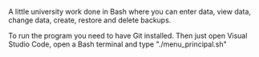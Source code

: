 A little university work done in Bash where you can enter data, view data, change data, create, restore and delete backups.

To run the program you need to have Git installed.
Then just open Visual Studio Code, open a Bash terminal and type "./menu_principal.sh"
